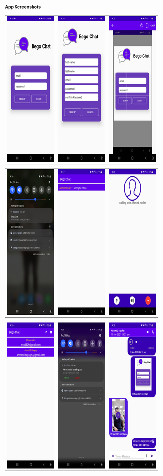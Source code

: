  #### App Screenshots
  

<table>
  <tr>
    <td><img src="https://github.com/ahmedelbagory332/Bego_Chat/blob/master/screenShot/Screenshot_20211119-161018_Bego%20Chat.jpg" width=270 height=480></td>
    <td><img src="https://github.com/ahmedelbagory332/Bego_Chat/blob/master/screenShot/Screenshot_20211119-161035_Bego%20Chat.jpg" width=270 height=480></td>
    <td><img src="https://github.com/ahmedelbagory332/Bego_Chat/blob/master/screenShot/Screenshot_20211119-161344_Bego%20Chat.jpg" width=270 height=480></td>
  </tr>
 </table>
 
 <table>
  <tr>
    <td><img src="https://github.com/ahmedelbagory332/Bego_Chat/blob/master/screenShot/Screenshot_20211119-161649_One%20UI%20Home.jpg" width=270 height=480></td>
    <td><img src="https://github.com/ahmedelbagory332/Bego_Chat/blob/master/screenShot/Screenshot_20211119-161701_Bego%20Chat.jpg" width=270 height=480></td>
    <td><img src="https://github.com/ahmedelbagory332/Bego_Chat/blob/master/screenShot/Screenshot_20211119-162403_Bego%20Chat.jpg" width=270 height=480></td>
  </tr>
 </table>
 
 <table>
  <tr>
    <td><img src="https://github.com/ahmedelbagory332/Bego_Chat/blob/master/screenShot/Screenshot_20211119-162635_Bego%20Chat.jpg" width=270 height=480></td>
    <td><img src="https://github.com/ahmedelbagory332/Bego_Chat/blob/master/screenShot/Screenshot_20211119-162654_Bego%20Chat.jpg" width=270 height=480></td>
    <td><img src="https://github.com/ahmedelbagory332/Bego_Chat/blob/master/screenShot/Screenshot_20211119-162814_Bego%20Chat.jpg" width=270 height=480></td>
  </tr>
 </table>




